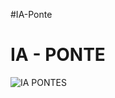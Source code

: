 # I A - P o n t e 

# IA - PONTE 
 
 ![IA PONTES](https://github.com/user-attachments/assets/750eb670-e2f2-4928-b6e6-9f69d98b5c38)
